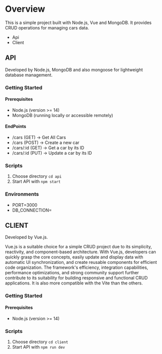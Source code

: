 # Overview

This is a simple project built with Node.js, Vue and MongoDB. It provides CRUD operations for managing cars data.

* Api
* Client

## API

Developed by Node.js, MongoDB and also mongoose for lightweight database management. 

### Getting Started

#### Prerequisites

- Node.js (version >= 14)
- MongoDB (running locally or accessible remotely)

#### EndPoints

* /cars (GET) -> Get All Cars
* /cars (POST) -> Create a new car
* /cars/:id (GET) -> Get a car by its ID
* /cars/:id (PUT) -> Update a car by its ID


### Scripts

1. Choose directory `cd api`
1. Start API with `npm start`

### Environments

* PORT=3000
* DB_CONNECTION=<mongodb-connection-string>

## CLIENT

Developed by Vue.js.

Vue.js is a suitable choice for a simple CRUD project due to its simplicity, reactivity, and component-based architecture. With Vue.js, developers can quickly grasp the core concepts, easily update and display data with automatic UI synchronization, and create reusable components for efficient code organization. The framework's efficiency, integration capabilities, performance optimizations, and strong community support further contribute to its suitability for building responsive and functional CRUD applications. It is also more compatible with the Vite than the others.

### Getting Started

#### Prerequisites

- Node.js (version >= 14)

### Scripts

1. Choose directory `cd client`
1. Start API with `npm run dev`


